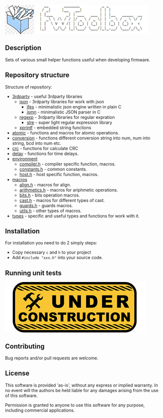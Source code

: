 ![alt text](docs/pics/header.png "Project name")

## Description

Sets of various small helper functions useful when developing firmware.

## Repository structure

Structure of repository:

- [3rdparty](https://github.com/Zamuhrishka/FWToolbox/tree/develop/src/3rdparty) - useful 3rdparty libraries
  - [json](https://github.com/Zamuhrishka/FWToolbox/tree/develop/src/3rdparty/json) - 3rdparty libraries for work with json
    - [jfes](https://github.com/dmitrii-eremin/jfes) - minimalistic json engine written in plain C
    - [jsmn](https://github.com/zserge/jsmn) - minimalistic JSON parser in C
  - [regexp](https://github.com/Zamuhrishka/FWToolbox/tree/develop/src/3rdparty/regexp) - 3rdparty libraries for regular expration
    - [slre](https://github.com/cesanta/slre) - super light regular expression library
  - [xprintf](http://elm-chan.org/fsw/strf/xprintf.html) - embedded string functions
- [atomic](https://github.com/Zamuhrishka/FWToolbox/tree/develop/src/atomic) - functions and macros for atomic operations.
- [conversion](https://github.com/Zamuhrishka/FWToolbox/tree/develop/src/conversion) - functions different conversion string into num, num into string, bcd into num etc.
- [crc](https://github.com/Zamuhrishka/FWToolbox/tree/develop/src/crc) - functions for calculate CRC
- [delay](https://github.com/Zamuhrishka/FWToolbox/tree/develop/src/delay) - functions for time delays.
- [environment](https://github.com/Zamuhrishka/FWToolbox/tree/develop/src/environment)
  - [compiler.h](https://github.com/Zamuhrishka/FWToolbox/blob/develop/src/environment/compiler.h) - compiler specific function, macros.
  - [constants.h](https://github.com/Zamuhrishka/FWToolbox/blob/develop/src/environment/constants.h) - common constants.
  - [host.h](https://github.com/Zamuhrishka/FWToolbox/blob/develop/src/environment/host.h) - host specific function, macros.
- [macros](https://github.com/Zamuhrishka/FWToolbox/tree/develop/src/macros)
  - [align.h](https://github.com/Zamuhrishka/FWToolbox/tree/develop/src/macros/align.h) - macros for align.
  - [arithmetics.h](https://github.com/Zamuhrishka/FWToolbox/tree/develop/src/macros/arithmetics.h) - macros for ariphmetic operations.
  - [bits.h](https://github.com/Zamuhrishka/FWToolbox/tree/develop/src/macros/bits.h) - bits operation macros.
  - [cast.h](https://github.com/Zamuhrishka/FWToolbox/tree/develop/src/macros/cast.h) - macros for different types of cast.
  - [guards.h](https://github.com/Zamuhrishka/FWToolbox/tree/develop/src/macros/guards.h) - guards macros.
  - [utils.h](https://github.com/Zamuhrishka/FWToolbox/tree/develop/src/macros/utils.h) - other types of macros.
- [types](https://github.com/Zamuhrishka/FWToolbox/tree/develop/src/types) - specific and useful types and functions for work with it.

## Installation

For installation you need to do 2 simply steps:

- Copy necessary ``c`` and ``h`` to your project
- Add ``#include "xxx.h"`` into your source code.

## Running unit tests

![alt text](docs/pics/under_construction.png "under constraction")

## Contributing

Bug reports and/or pull requests are welcome.

## License

This software is provided 'as-is', without any express or implied warranty. In no event will the authors be held liable for any damages arising from the use of this software.

Permission is granted to anyone to use this software for any purpose, including commercial applications.

